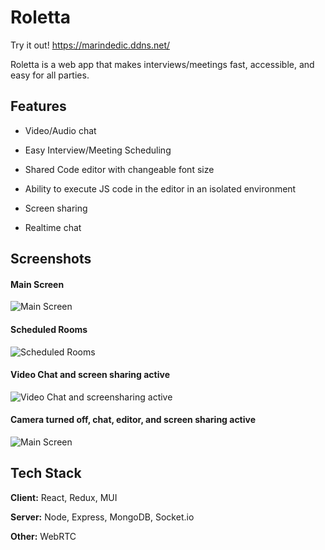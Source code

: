 
# Roletta
Try it out! https://marindedic.ddns.net/

Roletta is a web app that makes interviews/meetings fast, accessible, and easy for all parties.


## Features

- Video/Audio chat

- Easy Interview/Meeting Scheduling

- Shared Code editor with changeable font size

- Ability to execute JS code in the editor in an isolated environment

- Screen sharing

- Realtime chat


## Screenshots

#### Main Screen
![Main Screen](https://cdn.discordapp.com/attachments/769282603651956749/998635773408579584/roletta0.PNG?width=1371&height=670)

#### Scheduled Rooms
![Scheduled Rooms](https://cdn.discordapp.com/attachments/769282603651956749/998635773765091378/roletta1.PNG?width=1361&height=670)

#### Video Chat and screen sharing active
![Video Chat and screensharing active](https://cdn.discordapp.com/attachments/769282603651956749/998635774314557541/roletta3.PNG?width=1295&height=670)

#### Camera turned off, chat, editor, and screen sharing active
![Main Screen](https://cdn.discordapp.com/attachments/769282603651956749/998635774704619531/roletta4.PNG?width=1366&height=670)


## Tech Stack

**Client:** React, Redux, MUI

**Server:** Node, Express, MongoDB, Socket.io

**Other:** WebRTC


